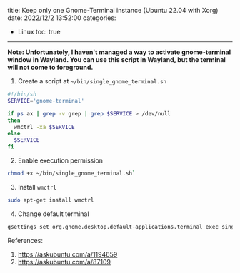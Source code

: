 title: Keep only one Gnome-Terminal instance (Ubuntu 22.04 with Xorg)
date: 2022/12/2 13:52:00
categories:
- Linux
toc: true
---

**Note: Unfortunately, I haven't managed a way to activate gnome-terminal window in Wayland. You can use this script in Wayland, but the terminal will not come to foreground.**

1. Create a script at `~/bin/single_gnome_terminal.sh`

```bash
#!/bin/sh
SERVICE='gnome-terminal'

if ps ax | grep -v grep | grep $SERVICE > /dev/null
then
  wmctrl -xa $SERVICE
else
  $SERVICE
fi
```

2. Enable execution permission

```bash
chmod +x ~/bin/single_gnome_terminal.sh`
```

3. Install `wmctrl`

```bash
sudo apt-get install wmctrl
```

4. Change default terminal

```bash
gsettings set org.gnome.desktop.default-applications.terminal exec single_gnome_terminal.sh
```

References:
1. https://askubuntu.com/a/1194659
2. https://askubuntu.com/a/87109
